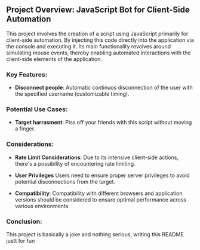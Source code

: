 ## Project Overview: JavaScript Bot for Client-Side Automation

This project involves the creation of a script using JavaScript primarily for client-side automation. By injecting this code directly into the application via the console and executing it. Its main functionality revolves around simulating mouse events, thereby enabling automated interactions with the client-side elements of the application.

### Key Features:

- **Disconnect people**: Automatic continuos disconnection of the user with the specified username (customizable timing).

### Potential Use Cases:

- **Target harrasment**: Piss off your friends with this script without moving a finger.

### Considerations:

- **Rate Limit Considerations**: Due to its intensive client-side actions, there's a possibility of encountering rate limiting.

- **User Privileges** Users need to ensure proper server privileges to avoid potential disconnections from the target.

- **Compatibility**: Compatibility with different browsers and application versions should be considered to ensure optimal performance across various environments.

### Conclusion:

This project is basically a joke and nothing serious, writing this README justt for fun

